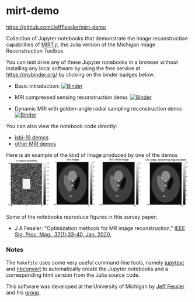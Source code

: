 # mirt-demo

 https://github.com/JeffFessler/mirt-demo

Collection of
Jupyter notebooks that demonstrate the image reconstruction capabilities
of
[MIRT.jl](https://github.com/JeffFessler/MIRT.jl),
the Julia version of the Michigan Image Reconstruction Toolbox.

You can test drive any of these Jupyter notebooks
in a browser
without installing any local software
by using the free service at
https://mybinder.org/
by clicking on the binder badges below:

* Basic introduction:
[![Binder](https://mybinder.org/badge_logo.svg)](https://mybinder.org/v2/gh/JeffFessler/mirt-demo/master?filepath=isbi-19%2F00-intro.ipynb)

* MRI compressed sensing reconstruction demo:
[![Binder](https://mybinder.org/badge_logo.svg)](https://mybinder.org/v2/gh/JeffFessler/mirt-demo/master?filepath=isbi-19%2F01-recon.ipynb)

* Dynamic MRI with golden-angle radial sampling reconstruction demo:
[![Binder](https://mybinder.org/badge_logo.svg)](https://mybinder.org/v2/gh/JeffFessler/mirt-demo/master?filepath=mri%2Fmri-sim-2d%2Bt.ipynb)

You can also view the notebook code directly:
* [isbi-19 demos](https://github.com/JeffFessler/mirt-demo/blob/master/isbi-19/)
* [other MRI demos](https://github.com/JeffFessler/mirt-demo/blob/master/mri/)

Here is an example of the kind of image produced by one of the demos
![phantom-image](/figure/isbi-19-recon1.png?raw=true "phantom image")


Some of the notebooks reproduce figures in this survey paper:
* J A Fessler: "Optimization methods for MR image reconstruction,"
[IEEE Sig. Proc. Mag., 37(1):33-40, Jan. 2020.](http://doi.org/10.1109/MSP.2019.2943645")


### Notes

The `Makefile` uses some very useful command-line tools,
namely
[jupytext](https://github.com/mwouts/jupytext)
and
[nbconvert](https://nbconvert.readthedocs.io)
to automatically
create the Jupyter notebooks
and a corresponding html version
from the Julia source code.

This software was developed at the University of Michigan 
by 
[Jeff Fessler](http://web.eecs.umich.edu/~fessler)
and his 
[group](http://web.eecs.umich.edu/~fessler/group).
